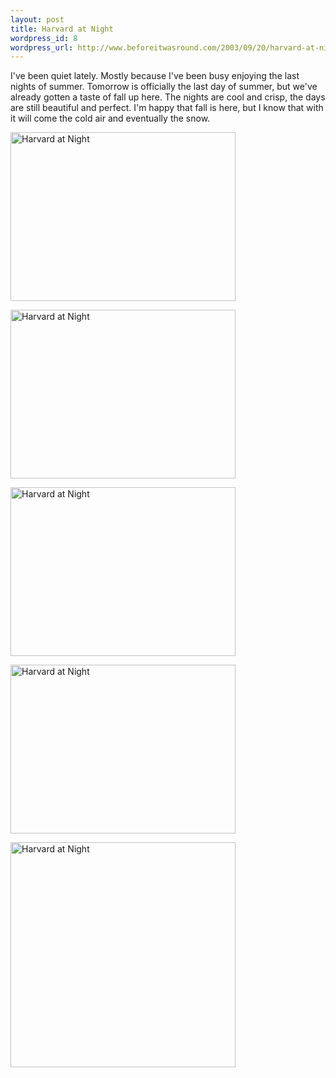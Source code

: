 ```yaml
--- 
layout: post
title: Harvard at Night
wordpress_id: 8
wordpress_url: http://www.beforeitwasround.com/2003/09/20/harvard-at-night/
---
```

I've been quiet lately.  Mostly because I've been busy enjoying the last nights of summer.  Tomorrow is officially the last day of summer, but we've already gotten a taste of fall up here.  The nights are cool and crisp, the days are still beautiful and perfect.  I'm happy that fall is here, but I know that with it will come the cold air and eventually the snow.
<p class="centerPhoto"><img width="360" height="270" alt="Harvard at Night" class="photo" src="/_images/harvard1.jpg" /></p>
<p class="centerPhoto"><img width="360" height="270" alt="Harvard at Night" class="photo" src="/_images/harvard2.jpg" /></p>
<p class="centerPhoto"><img width="360" height="270" alt="Harvard at Night" class="photo" src="/_images/harvard3.jpg" /></p>
<p class="centerPhoto"><img width="360" height="270" alt="Harvard at Night" class="photo" src="/_images/harvard4.jpg" /></p>
<p class="centerPhoto"><img width="360" height="360" alt="Harvard at Night" class="photo" src="/_images/harvard5.jpg" /></p>
